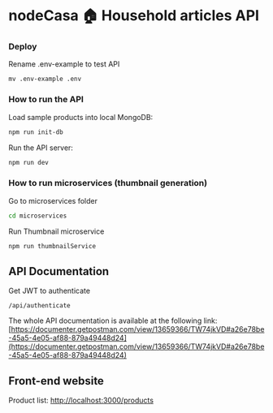 # nodeCasa 🏠 Household articles API


### Deploy

Rename .env-example to test API

```
mv .env-example .env
```


### How to run the API

Load sample products into local MongoDB:

```bash
npm run init-db
```

Run the API server:

```bash
npm run dev
```


### How to run microservices (thumbnail generation)

Go to microservices folder

```bash
cd microservices
```

Run Thumbnail microservice

```bash
npm run thumbnailService
```


## API Documentation

Get JWT to authenticate

```
/api/authenticate
```

The whole API documentation is available at the following link: [https://documenter.getpostman.com/view/13659366/TW74jkVD#a26e78be-45a5-4e05-af88-879a49448d24](https://documenter.getpostman.com/view/13659366/TW74jkVD#a26e78be-45a5-4e05-af88-879a49448d24)


## Front-end website

Product list: [http://localhost:3000/products](http://localhost:3000/products)
